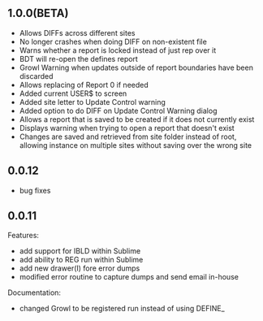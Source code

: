 ## 1.0.0(BETA)
  - Allows DIFFs across different sites
  - No longer crashes when doing DIFF on non-existent file
  - Warns whether a report is locked instead of just rep over it
  - BDT will re-open the defines report
  - Growl Warning when updates outside of report boundaries have been discarded
  - Allows replacing of Report 0 if needed
  - Added current USER$ to screen
  - Added site letter to Update Control warning
  - Added option to do DIFF on Update Control Warning dialog
  - Allows a report that is saved to be created if it does not currently exist
  - Displays warning when trying to open a report that doesn't exist
  - Changes are saved and retrieved from site folder instead of root, allowing instance on multiple sites without saving over the wrong site

## 0.0.12
  - bug fixes

## 0.0.11

Features:

  - add support for IBLD within Sublime
  - add ability to REG run within Sublime
  - add new drawer(I) fore error dumps
  - modified error routine to capture dumps and send email in-house

Documentation:

  - changed Growl to be registered run instead of using DEFINE_

